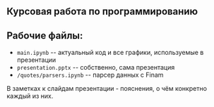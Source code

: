 ## Курсовая работа по программированию

## Рабочие файлы:

- `main.ipynb` -- актуальный код и все графики, используемые в презентации
- `presentation.pptx` -- собственно, сама презентация
- `/quotes/parsers.ipynb` -- парсер данных с Finam

В заметках к слайдам презентации - пояснения, о чём конкретно каждый из них. 
